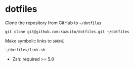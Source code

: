 dotfiles
==

Clone the repository from GitHub to `~/dotfiles`

    git clone git@github.com:kazuito/dotfiles.git ~/dotfiles

Make symbolic links to `$HOME`

    ~/dotfiles/link.sh

- Zsh: required >= 5.0

